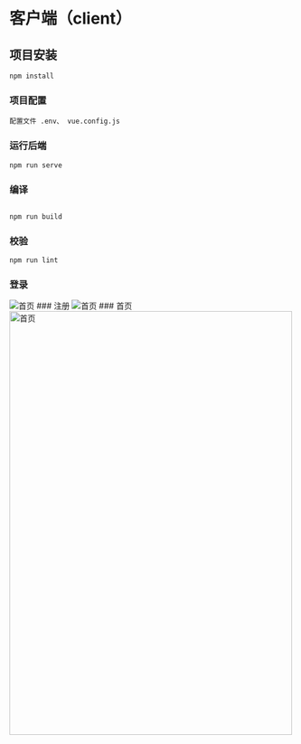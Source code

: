 # 客户端（client）

## 项目安装

```
npm install
```

### 项目配置

```
配置文件 .env、 vue.config.js
```

### 运行后端

```
npm run serve
```

### 编译

```

npm run build
```

### 校验

```
npm run lint
```
### 登录
<img src="https://img1.imgtp.com/2023/09/08/lqzHlzSc.png" alt="首页">
### 注册
<img src="https://img1.imgtp.com/2023/09/08/OJwec03K.png" alt="首页">
### 首页
<img src="https://img1.imgtp.com/2023/09/08/EFE4At0l.png" alt="首页" width="500" height="750">

